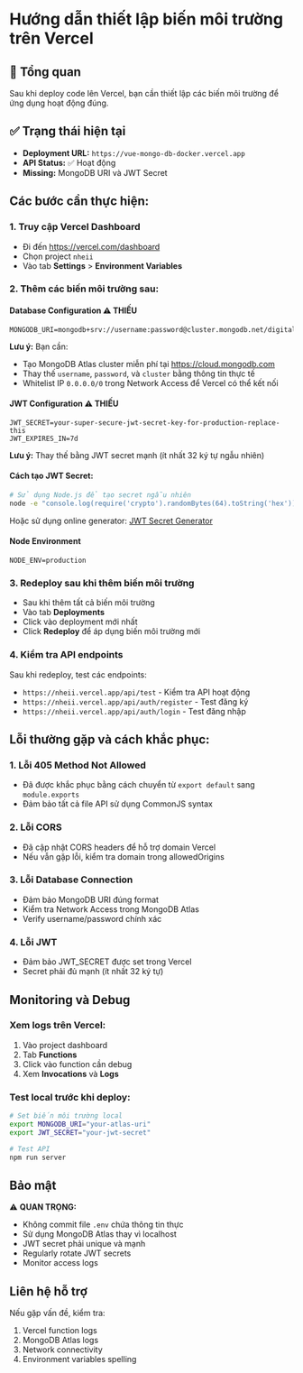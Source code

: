 # Hướng dẫn thiết lập biến môi trường trên Vercel

## 🚀 Tổng quan
Sau khi deploy code lên Vercel, bạn cần thiết lập các biến môi trường để ứng dụng hoạt động đúng.

## ✅ Trạng thái hiện tại
- **Deployment URL:** `https://vue-mongo-db-docker.vercel.app`
- **API Status:** ✅ Hoạt động
- **Missing:** MongoDB URI và JWT Secret

## Các bước cần thực hiện:

### 1. Truy cập Vercel Dashboard
- Đi đến https://vercel.com/dashboard
- Chọn project `nheii`
- Vào tab **Settings** > **Environment Variables**

### 2. Thêm các biến môi trường sau:

#### Database Configuration ⚠️ THIẾU
```
MONGODB_URI=mongodb+srv://username:password@cluster.mongodb.net/digital_library_prod
```
**Lưu ý:** Bạn cần:
- Tạo MongoDB Atlas cluster miễn phí tại https://cloud.mongodb.com
- Thay thế `username`, `password`, và `cluster` bằng thông tin thực tế
- Whitelist IP `0.0.0.0/0` trong Network Access để Vercel có thể kết nối

#### JWT Configuration ⚠️ THIẾU
```
JWT_SECRET=your-super-secure-jwt-secret-key-for-production-replace-this
JWT_EXPIRES_IN=7d
```
**Lưu ý:** Thay thế bằng JWT secret mạnh (ít nhất 32 ký tự ngẫu nhiên)

#### Cách tạo JWT Secret:
```bash
# Sử dụng Node.js để tạo secret ngẫu nhiên
node -e "console.log(require('crypto').randomBytes(64).toString('hex'))"
```

Hoặc sử dụng online generator: [JWT Secret Generator](https://www.allkeysgenerator.com/Random/Security-Encryption-Key-Generator.aspx)

#### Node Environment
```
NODE_ENV=production
```

### 3. Redeploy sau khi thêm biến môi trường
- Sau khi thêm tất cả biến môi trường
- Vào tab **Deployments**
- Click vào deployment mới nhất
- Click **Redeploy** để áp dụng biến môi trường mới

### 4. Kiểm tra API endpoints
Sau khi redeploy, test các endpoints:
- `https://nheii.vercel.app/api/test` - Kiểm tra API hoạt động
- `https://nheii.vercel.app/api/auth/register` - Test đăng ký
- `https://nheii.vercel.app/api/auth/login` - Test đăng nhập

## Lỗi thường gặp và cách khắc phục:

### 1. Lỗi 405 Method Not Allowed
- Đã được khắc phục bằng cách chuyển từ `export default` sang `module.exports`
- Đảm bảo tất cả file API sử dụng CommonJS syntax

### 2. Lỗi CORS
- Đã cập nhật CORS headers để hỗ trợ domain Vercel
- Nếu vẫn gặp lỗi, kiểm tra domain trong allowedOrigins

### 3. Lỗi Database Connection
- Đảm bảo MongoDB URI đúng format
- Kiểm tra Network Access trong MongoDB Atlas
- Verify username/password chính xác

### 4. Lỗi JWT
- Đảm bảo JWT_SECRET được set trong Vercel
- Secret phải đủ mạnh (ít nhất 32 ký tự)

## Monitoring và Debug

### Xem logs trên Vercel:
1. Vào project dashboard
2. Tab **Functions**
3. Click vào function cần debug
4. Xem **Invocations** và **Logs**

### Test local trước khi deploy:
```bash
# Set biến môi trường local
export MONGODB_URI="your-atlas-uri"
export JWT_SECRET="your-jwt-secret"

# Test API
npm run server
```

## Bảo mật

⚠️ **QUAN TRỌNG:**
- Không commit file `.env` chứa thông tin thực
- Sử dụng MongoDB Atlas thay vì localhost
- JWT secret phải unique và mạnh
- Regularly rotate JWT secrets
- Monitor access logs

## Liên hệ hỗ trợ
Nếu gặp vấn đề, kiểm tra:
1. Vercel function logs
2. MongoDB Atlas logs
3. Network connectivity
4. Environment variables spelling